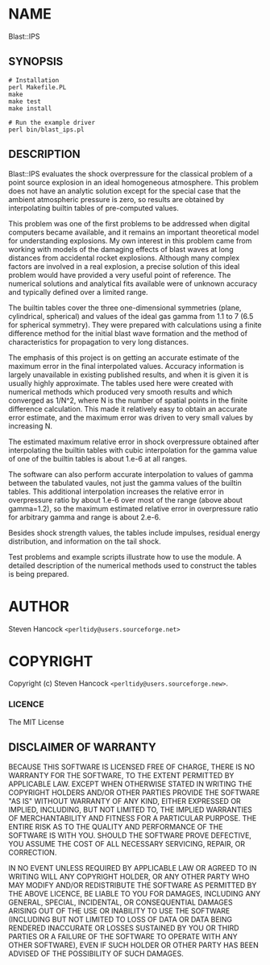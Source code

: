 # NAME

Blast::IPS

## SYNOPSIS

    # Installation
    perl Makefile.PL
    make
    make test
    make install

    # Run the example driver
    perl bin/blast_ips.pl


## DESCRIPTION

Blast::IPS evaluates the shock overpressure for the classical problem of a
point source explosion in an ideal homogeneous atmosphere.  This problem does
not have an analytic solution except for the special case that the ambient
atmospheric pressure is zero, so results are obtained by interpolating builtin
tables of pre-computed values.

This problem was one of the first problems to be addressed when digital
computers became available, and it remains an important theoretical model for
understanding explosions.  My own interest in this problem came from working
with models of the damaging effects of blast waves at long distances from
accidental rocket explosions.  Although many complex factors are involved in a
real explosion, a precise solution of this ideal problem would have provided a
very useful point of reference.  The numerical solutions and analytical fits
available were of unknown accuracy and typically defined over a limited range.

The builtin tables cover the three one-dimensional symmetries (plane,
cylindrical, spherical) and values of the ideal gas gamma from 1.1 to 7 (6.5
for spherical symmetry).  They were prepared with calculations using a finite
difference method for the initial blast wave formation and the method of
characteristics for propagation to very long distances.

The emphasis of this project is on getting an accurate estimate of the maximum
error in the final interpolated values.  Accuracy information is largely
unavailable in existing published results, and when it is given it is usually
highly approximate.  The tables used here were created with numerical methods
which produced very smooth results and which converged as 1/N^2, where N is the
number of spatial points in the finite difference calculation. This made it
relatively easy to obtain an accurate error estimate, and the maximum error was
driven to very small values by increasing N.

The estimated maximum relative error in shock overpressure obtained after
interpolating the builtin tables with cubic interpolation for the gamma value
of one of the builtin tables is about 1.e-6 at all ranges. 

The software can also perform accurate interpolation to values of gamma between
the tabulated vaules, not just the gamma values of the builtin tables.  This
additional interpolation increases the relative error in overpressure ratio by
about 1.e-6 over most of the range (above about gamma=1.2), so the maximum
estimated relative error in overpressure ratio for arbitrary gamma and range is
about 2.e-6.

Besides shock strength values, the tables include impulses, residual energy
distribution, and information on the tail shock. 

Test problems and example scripts illustrate how to use the module.  A detailed 
description of the numerical methods used to construct the tables is being prepared.

# AUTHOR

Steven Hancock  `<perltidy@users.sourceforge.net>`

# COPYRIGHT

Copyright (c) Steven Hancock `<perltidy@users.sourceforge.new>`.

### LICENCE

The MIT License

## DISCLAIMER OF WARRANTY

BECAUSE THIS SOFTWARE IS LICENSED FREE OF CHARGE, THERE IS NO WARRANTY
FOR THE SOFTWARE, TO THE EXTENT PERMITTED BY APPLICABLE LAW. EXCEPT WHEN
OTHERWISE STATED IN WRITING THE COPYRIGHT HOLDERS AND/OR OTHER PARTIES
PROVIDE THE SOFTWARE "AS IS" WITHOUT WARRANTY OF ANY KIND, EITHER
EXPRESSED OR IMPLIED, INCLUDING, BUT NOT LIMITED TO, THE IMPLIED
WARRANTIES OF MERCHANTABILITY AND FITNESS FOR A PARTICULAR PURPOSE. THE
ENTIRE RISK AS TO THE QUALITY AND PERFORMANCE OF THE SOFTWARE IS WITH
YOU. SHOULD THE SOFTWARE PROVE DEFECTIVE, YOU ASSUME THE COST OF ALL
NECESSARY SERVICING, REPAIR, OR CORRECTION.

IN NO EVENT UNLESS REQUIRED BY APPLICABLE LAW OR AGREED TO IN WRITING
WILL ANY COPYRIGHT HOLDER, OR ANY OTHER PARTY WHO MAY MODIFY AND/OR
REDISTRIBUTE THE SOFTWARE AS PERMITTED BY THE ABOVE LICENCE, BE
LIABLE TO YOU FOR DAMAGES, INCLUDING ANY GENERAL, SPECIAL, INCIDENTAL,
OR CONSEQUENTIAL DAMAGES ARISING OUT OF THE USE OR INABILITY TO USE
THE SOFTWARE (INCLUDING BUT NOT LIMITED TO LOSS OF DATA OR DATA BEING
RENDERED INACCURATE OR LOSSES SUSTAINED BY YOU OR THIRD PARTIES OR A
FAILURE OF THE SOFTWARE TO OPERATE WITH ANY OTHER SOFTWARE), EVEN IF
SUCH HOLDER OR OTHER PARTY HAS BEEN ADVISED OF THE POSSIBILITY OF
SUCH DAMAGES.
